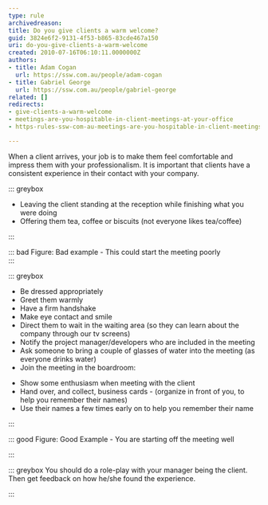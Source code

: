 ```yaml
---
type: rule
archivedreason: 
title: Do you give clients a warm welcome?
guid: 3824e6f2-9131-4f53-b865-83cde467a150
uri: do-you-give-clients-a-warm-welcome
created: 2010-07-16T06:10:11.0000000Z
authors:
- title: Adam Cogan
  url: https://ssw.com.au/people/adam-cogan
- title: Gabriel George
  url: https://ssw.com.au/people/gabriel-george
related: []
redirects:
- give-clients-a-warm-welcome
- meetings-are-you-hospitable-in-client-meetings-at-your-office
- https-rules-ssw-com-au-meetings-are-you-hospitable-in-client-meetings-at-your-office

---
```


When a client arrives, your job is to make them feel comfortable and impress them with your professionalism. It is important that clients have a consistent experience in their contact with your company.

<!--endintro-->

::: greybox

* Leaving the client standing at the reception while finishing what you were doing
* Offering them tea, coffee or biscuits (not everyone likes tea/coffee)


:::

::: bad
Figure: Bad example - This could start the meeting poorly  
:::

::: greybox

* Be dressed appropriately
* Greet them warmly
* Have a firm handshake
* Make eye contact and smile
* Direct them to wait in the waiting area (so they can learn about the company through our tv screens)
* Notify the project manager/developers who are included in the meeting
* Ask someone to bring a couple of glasses of water into the meeting (as everyone drinks water)
* Join the meeting in the boardroom:
- Show some enthusiasm when meeting with the client
- Hand over, and collect, business cards - (organize in front of you, to help you remember their names)
- Use their names a few times early on to help you remember their name


:::

::: good
Figure: Good Example - You are starting off the meeting well

:::



::: greybox
You should do a role-play with your manager being the client. Then get feedback on how he/she found the experience. 

:::
